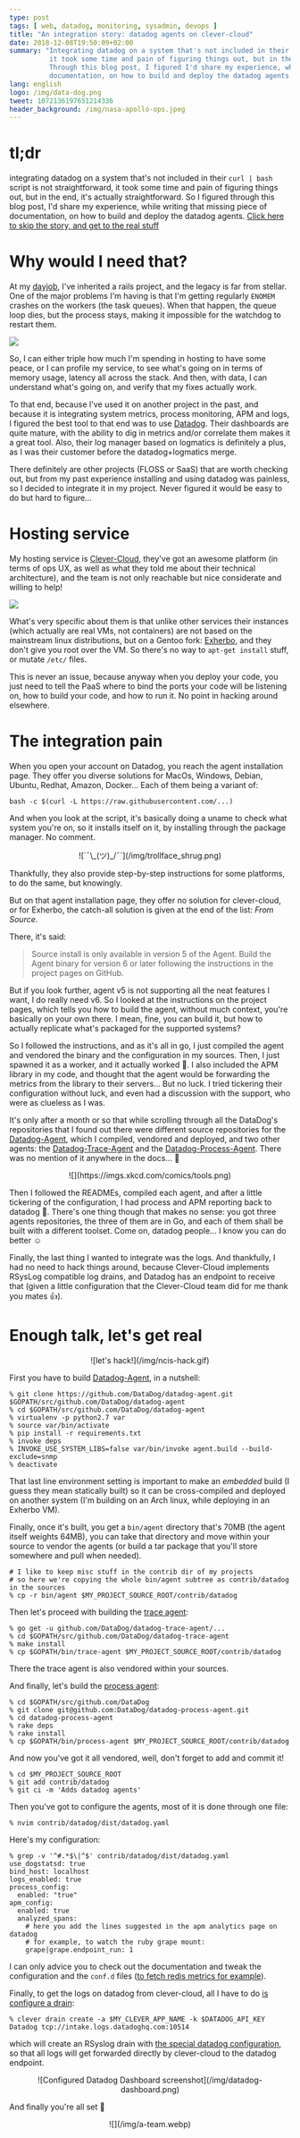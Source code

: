 ```yaml
---
type: post
tags: [ web, datadog, monitoring, sysadmin, devops ]
title: "An integration story: datadog agents on clever-cloud"
date: 2018-12-08T19:50:09+02:00
summary: "Integrating datadog on a system that's not included in their deploy script is not straightforward,
          it took some time and pain of figuring things out, but in the end, it iss actually straightforward.
          Through this blog post, I figured I'd share my experience, while writing that missing piece of
          documentation, on how to build and deploy the datadog agents."
lang: english
logo: /img/data-dog.png
tweet: 1072136197651214336
header_background: /img/nasa-apollo-ops.jpeg
---
```


# tl;dr

integrating datadog on a system that's not included in their `curl | bash` script is not straightforward,
it took some time and pain of figuring things out, but in the end, it's actually straightforward. So I figured through this
blog post, I'd share my experience, while writing that missing piece of documentation, on how to build and deploy the datadog
agents. [Click here to skip the story, and get to the real stuff](#enough-talk-let-s-get-real)

# Why would I need that?

At my [dayjob](https://zeloce.com), I've inherited a rails project, and the legacy is far from stellar. One
of the major problems I'm having is that I'm getting regularly `ENOMEM` crashes on the workers (the task
queues). When that happen, the queue loop dies, but the process stays, making it impossible for the watchdog
to restart them.

![](/img/chihiro_no_face_glouton.jpeg)

So, I can either triple how much I'm spending in hosting to have some peace, or I can profile my service,
to see what's going on in terms of memory usage, latency all across the stack.
And then, with data, I can understand what's going on, and verify that my fixes actually work.

To that end, because I've used it on another project in the past, and because it is integrating system metrics,
process monitoring, APM and logs, I figured the best tool to that end was to use [Datadog](https://datadoghq.com).
Their dashboards are quite mature, with the ability to dig in metrics and/or correlate them makes it a great tool.
Also, their log manager based on logmatics is definitely a plus, as I was their customer before the
datadog+logmatics merge.

There definitely are other projects (FLOSS or SaaS) that are worth checking out, but from my past experience
installing and using datadog was painless, so I decided to integrate it in my project. Never figured it would
be easy to do but hard to figure…

# Hosting service

My hosting service is [Clever-Cloud](https://clever-cloud.com), they've got an awesome platform (in terms of ops
UX, as well as what they told me about their technical architecture), and the team is not only reachable but nice
considerate and willing to help!

![](/img/clever-cloud.svg)

What's very specific about them is that unlike other services their instances (which actually are real VMs, not
containers) are not based on the mainstream linux distributions, but on a Gentoo fork: [Exherbo](https://exherbo.org),
and they don't give you root over the VM. So there's no way to `apt-get install` stuff, or mutate `/etc/` files.

This is never an issue, because anyway when you deploy your code, you just need to tell the PaaS where to bind the
ports your code will be listening on, how to build your code, and how to run it. No point in hacking around elsewhere.

# The integration pain

When you open your account on Datadog, you reach the agent installation page. They offer you diverse solutions for MacOs,
Windows, Debian, Ubuntu, Redhat, Amazon, Docker… Each of them being a variant of:

    bash -c $(curl -L https://raw.githubusercontent.com/...)

And when you look at the script, it's basically doing a uname to check what system you're on, so it installs itself on
it, by installing through the package manager. No comment.

<center>
![`¯\_(ツ)_/¯`](/img/trollface_shrug.png)
</center>

Thankfully, they also provide step-by-step instructions for some platforms, to do the same, but knowingly.

But on that agent installation page, they offer no solution for clever-cloud, or for Exherbo, the catch-all solution
is given at the end of the list: *From Source*.

There, it's said:

> Source install is only available in version 5 of the Agent. Build the Agent binary for version 6 or later following the instructions in the project pages on GitHub.

But if you look further, agent v5 is not supporting all the neat features I want, I do really need v6. So I looked
at the instructions on the project pages, which tells you how to build the agent, without much context, you're basically
on your own there. I mean, fine, you can build it, but how to actually replicate what's packaged for the supported systems?

So I followed the instructions, and as it's all in go, I just compiled the agent and vendored the binary and the configuration
in my sources. Then, I just spawned it as a worker, and it actually worked 🙌. I also included the APM library in my code, and
thought that the agent would be forwarding the metrics from the library to their servers… But no luck. I tried tickering their
configuration without luck, and even had a discussion with the support, who were as clueless as I was.

It's only after a month or so that while scrolling through all the DataDog's repositories that I found out there were different
source repositories for the [Datadog-Agent](https://github.com/DataDog/datadog-agent), which I compiled, vendored
and deployed, and two other agents: the [Datadog-Trace-Agent](https://github.com/DataDog/datadog-trace-agent) and
the [Datadog-Process-Agent](https://github.com/DataDog/datadog-process-agent). There was no mention of it anywhere in
the docs… 🤷

<center>
![](https://imgs.xkcd.com/comics/tools.png)
</center>

Then I followed the READMEs, compiled each agent, and after a little tickering of the configuration, I had process and
APM reporting back to datadog 🙌. There's one thing though that makes no sense: you got three agents repositories, the
three of them are in Go, and each of them shall be built with a different toolset. Come on, datadog people… I know you
can do better ☺

Finally, the last thing I wanted to integrate was the logs. And thankfully, I had no need to hack things around, because
Clever-Cloud implements RSysLog compatible log drains, and Datadog has an endpoint to receive that (given a little configuration
that the Clever-Cloud team did for me thank you mates 👍).

# Enough talk, let's get real

<center>
![let's hack!](/img/ncis-hack.gif)
</center>

First you have to build [Datadog-Agent](https://github.com/DataDog/datadog-agent#getting-started), in a nutshell:

```
% git clone https://github.com/DataDog/datadog-agent.git $GOPATH/src/github.com/DataDog/datadog-agent
% cd $GOPATH/src/github.com/DataDog/datadog-agent
% virtualenv -p python2.7 var
% source var/bin/activate
% pip install -r requirements.txt
% invoke deps
% INVOKE_USE_SYSTEM_LIBS=false var/bin/invoke agent.build --build-exclude=snmp
% deactivate
```

That last line environment setting is important to make an *embedded* build (I guess they mean statically built)
so it can be cross-compiled and deployed on another system (I'm building on an Arch linux, while deploying in an Exherbo VM).

Finally, once it's built, you get a `bin/agent` directory that's 70MB (the agent itself weights 64MB), you can take that directory
and move within your source to vendor the agents (or build a tar package that you'll store somewhere and pull when needed).

```
# I like to keep misc stuff in the contrib dir of my projects
# so here we're copying the whole bin/agent subtree as contrib/datadog in the sources
% cp -r bin/agent $MY_PROJECT_SOURCE_ROOT/contrib/datadog
```

Then let's proceed with building the [trace agent](https://github.com/DataDog/datadog-trace-agent):

```
% go get -u github.com/DataDog/datadog-trace-agent/...
% cd $GOPATH/src/github.com/DataDog/datadog-trace-agent
% make install
% cp $GOPATH/bin/trace-agent $MY_PROJECT_SOURCE_ROOT/contrib/datadog
```

There the trace agent is also vendored within your sources.

And finally, let's build the [process agent](https://github.com/DataDog/datadog-process-agent):

```
% cd $GOPATH/src/github.com/DataDog
% git clone git@github.com:DataDog/datadog-process-agent.git
% cd datadog-process-agent
% rake deps
% rake install
% cp $GOPATH/bin/process-agent $MY_PROJECT_SOURCE_ROOT/contrib/datadog
```

And now you've got it all vendored, well, don't forget to add and commit it!

```
% cd $MY_PROJECT_SOURCE_ROOT
% git add contrib/datadog
% git ci -m 'Adds datadog agents'
```

Then you've got to configure the agents, most of it is done through one file:

```
% nvim contrib/datadog/dist/datadog.yaml
```

Here's my configuration:

```
% grep -v '^#.*$\|^$' contrib/datadog/dist/datadog.yaml
use_dogstatsd: true
bind_host: localhost
logs_enabled: true
process_config:
  enabled: "true"
apm_config:
  enabled: true
  analyzed_spans:
    # here you add the lines suggested in the apm analytics page on datadog
    # for example, to watch the ruby grape mount:
    grape|grape.endpoint_run: 1
```

I can only advice you to check out the documentation and tweak the configuration
and the `conf.d` files ([to fetch redis metrics for example](https://docs.datadoghq.com/integrations/redisdb/)).

Finally, to get the logs on datadog from clever-cloud, all I have to do [is configure a drain](https://github.com/CleverCloud/clever-tools#logs-drains):

```
% clever drain create -a $MY_CLEVER_APP_NAME -k $DATADOG_API_KEY Datadog tcp://intake.logs.datadoghq.com:10514
```

which will create an RSyslog drain with [the special datadog configuration](https://docs.datadoghq.com/integrations/rsyslog/),
so that all logs will get forwarded directly by clever-cloud to the datadog endpoint.

<center>
![Configured Datadog Dashboard screenshot](/img/datadog-dashboard.png)
</center>

And finally you're all set 🙌

<center>
![](/img/a-team.webp)
</center>


